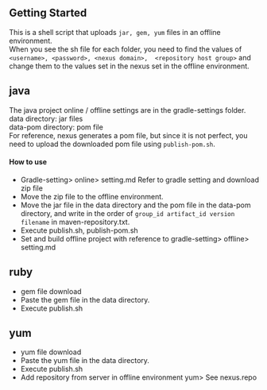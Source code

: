 ## Getting Started
This is a shell script that uploads `jar, gem, yum` files in an offline environment.   
When you see the sh file for each folder, you need to find the values ​​of `<username>, <password>, <nexus domain>, 
<repository host group>` and change them to the values ​​set in the nexus set in the offline environment.

## java
The java project online / offline settings are in the gradle-settings folder.   
data directory: jar files   
data-pom directory: pom file   
For reference, nexus generates a pom file, but since it is not perfect, you need to upload the downloaded pom file 
using `publish-pom.sh`.

#### How to use
* Gradle-setting> online> setting.md Refer to gradle setting and download zip file   
* Move the zip file to the offline environment.   
* Move the jar file in the data directory and the pom file in the data-pom directory, 
and write in the order of `group_id artifact_id version filename` in maven-repository.txt.
* Execute publish.sh, publish-pom.sh
* Set and build offline project with reference to gradle-setting> offline> setting.md

## ruby
* gem file download
* Paste the gem file in the data directory.
* Execute publish.sh

## yum
* yum file download
* Paste the yum file in the data directory.
* Execute publish.sh
* Add repository from server in offline environment yum> See nexus.repo
